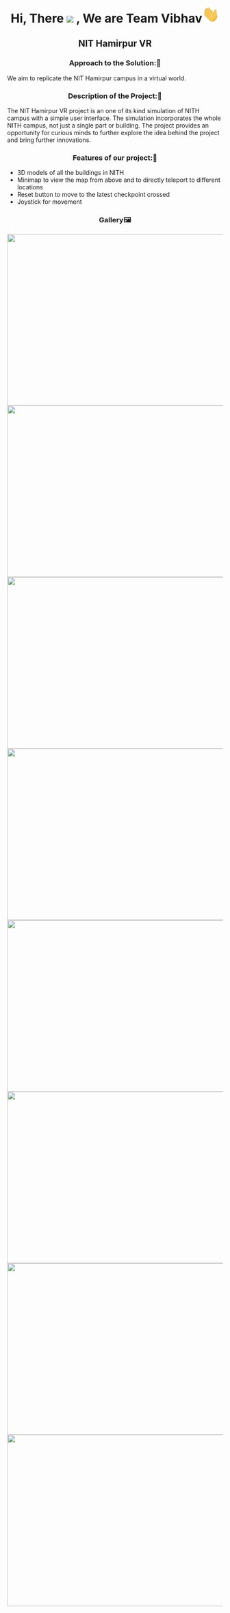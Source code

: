 <h1 align="Center">  Hi, There <img src="https://media.giphy.com/media/WUlplcMpOCEmTGBtBW/giphy.gif" width="40px"> , We are Team Vibhav<img src="https://raw.githubusercontent.com/ABSphreak/ABSphreak/master/gifs/Hi.gif" width="40px" /> </h1>

<h2 align="Center">NIT Hamirpur VR</h2>

<h3 align="Center">Approach to the Solution:🚀</h3>
We aim to replicate the NIT Hamirpur campus in a virtual world.

<h3 align="Center">Description of the Project:📜</h3>
The NIT Hamirpur VR project is an one of its kind simulation of NITH campus with a simple user interface.
The simulation incorporates the whole NITH campus, not just a single part or building.
The project provides an opportunity for curious minds to further explore the idea behind the project and bring further innovations.


<h3 align="Center">Features of our project:📌</h3>
<ul>
  <li>3D models of all the buildings in NITH</li>
  <li>Minimap to view the map from above and to directly teleport to different locations</li>
  <li>Reset button to move to the latest checkpoint crossed</li>
  <li>Joystick for movement</li>
  </ul>
<h3 align ="Center">Gallery🖼️</h3>
<img align="center" src="https://user-images.githubusercontent.com/62131484/113925459-aaf0cc00-9808-11eb-905f-f2c11862edcc.jpg" width = "900" height="400" >
<img align="center" src="https://user-images.githubusercontent.com/43717429/108607049-f4fe2980-73e3-11eb-974c-0795f0e843c5.jpeg" width="900" height="400" >
<img align="center" src = "https://user-images.githubusercontent.com/43717429/108608037-2a0d7a80-73ea-11eb-9ab3-8f612c63bcae.jpeg" width = "900" height="400" >
<img align="center" src = "https://user-images.githubusercontent.com/43717429/108608038-30035b80-73ea-11eb-875c-bc31c57650c8.jpeg"  width = "900" height="400" >
<img align="center" src = "https://user-images.githubusercontent.com/43717429/108608045-372a6980-73ea-11eb-80cd-fc6d14700b7c.png"  width = "900" height="400" >
<img align="center" src = "https://user-images.githubusercontent.com/43717429/108608071-693bcb80-73ea-11eb-8683-bcd1bcd59e51.jpeg"  width = "900" height="400" >
<img align="center" src = "https://user-images.githubusercontent.com/43717429/108608078-76f15100-73ea-11eb-9e31-ed01902f2064.jpeg"  width = "900" height="400" >
<img align="center"src = ""  width = "900" height="400" >




